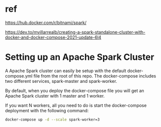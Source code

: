 # ref

https://hub.docker.com/r/bitnami/spark/

https://dev.to/mvillarrealb/creating-a-spark-standalone-cluster-with-docker-and-docker-compose-2021-update-6l4

# Setting up an Apache Spark Cluster

A Apache Spark cluster can easily be setup with the default docker-compose.yml file from the root of this repo. The docker-compose includes two different services, spark-master and spark-worker.

By default, when you deploy the docker-compose file you will get an Apache Spark cluster with 1 master and 1 worker.

If you want N workers, all you need to do is start the docker-compose deployment with the following command:

```sh
docker-compose up -d --scale spark-worker=3
```